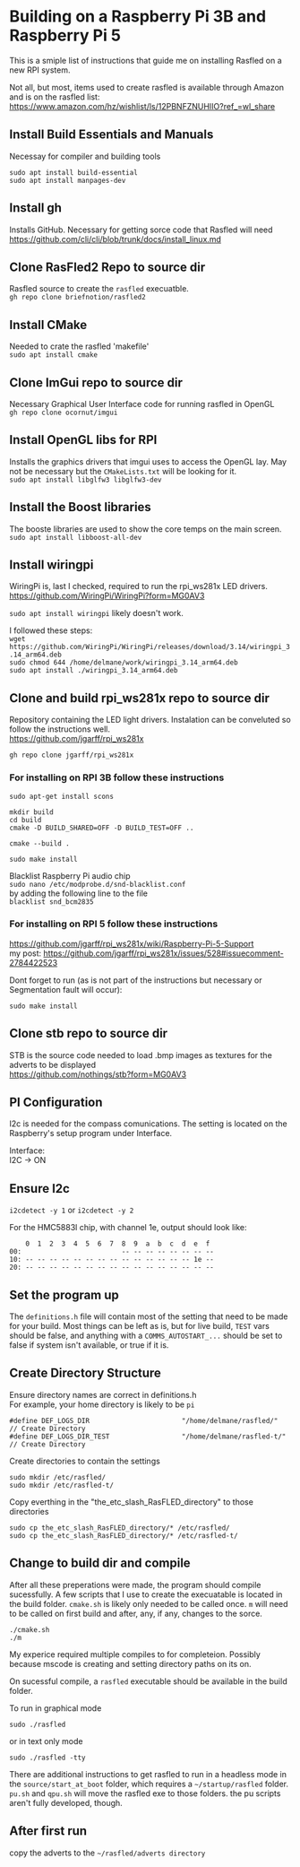 # Building on a Raspberry Pi 3B and Raspberry Pi 5

This is a smiple list of instructions that guide me on installing Rasfled on a new RPI system.

Not all, but most, items used to create rasfled is available through Amazon and is on the rasfled list: https://www.amazon.com/hz/wishlist/ls/12PBNFZNUHIIO?ref_=wl_share

## Install Build Essentials and Manuals
Necessay for compiler and building tools
```
sudo apt install build-essential
sudo apt install manpages-dev
```

## Install gh
Installs GitHub.  Necessary for getting sorce code that Rasfled will need  
https://github.com/cli/cli/blob/trunk/docs/install_linux.md

## Clone RasFled2 Repo to source dir
Rasfled source to create the `rasfled` execuatble.  
`gh repo clone briefnotion/rasfled2`

## Install CMake
Needed to crate the rasfled 'makefile'  
`sudo apt install cmake`

## Clone ImGui repo to source dir
Necessary Graphical User Interface code for running rasfled in OpenGL  
`gh repo clone ocornut/imgui`

## Install OpenGL libs for RPI
Installs the graphics drivers that imgui uses to access the OpenGL lay.  May not be necessary but the `CMakeLists.txt` will be looking for it.  
`sudo apt install libglfw3 libglfw3-dev`

## Install the Boost libraries
The booste libraries are used to show the core temps on the main screen.  
`sudo apt install libboost-all-dev`

## Install wiringpi
WiringPi is, last I checked, required to run the rpi_ws281x LED drivers.  
https://github.com/WiringPi/WiringPi?form=MG0AV3

`sudo apt install wiringpi` likely doesn't work.

I followed these steps:  
`wget https://github.com/WiringPi/WiringPi/releases/download/3.14/wiringpi_3.14_arm64.deb`  
`sudo chmod 644 /home/delmane/work/wiringpi_3.14_arm64.deb`  
`sudo apt install ./wiringpi_3.14_arm64.deb`

## Clone and build rpi_ws281x repo to source dir
Repository containing the LED light drivers. Instalation can be conveluted so follow the instructions well.  
https://github.com/jgarff/rpi_ws281x

`gh repo clone jgarff/rpi_ws281x`

### For installing on RPI 3B follow these instructions
`sudo apt-get install scons`
```
mkdir build
cd build
cmake -D BUILD_SHARED=OFF -D BUILD_TEST=OFF ..
```

```
cmake --build .
```

```
sudo make install
```

Blacklist Raspberry Pi audio chip  
`sudo nano /etc/modprobe.d/snd-blacklist.conf`  
by adding the following line to the file  
`blacklist snd_bcm2835`

### For installing on RPI 5 follow these instructions
https://github.com/jgarff/rpi_ws281x/wiki/Raspberry-Pi-5-Support  
my post: https://github.com/jgarff/rpi_ws281x/issues/528#issuecomment-2784422523

Dont forget to run (as is not part of the instructions but necessary or Segmentation fault will occur):

`sudo make install`

## Clone stb repo to source dir
STB is the source code needed to load .bmp images as textures for the adverts to be displayed  
https://github.com/nothings/stb?form=MG0AV3

## PI Configuration
I2c is needed for the compass comunications.  The setting is located on the Raspberry's setup program under Interface.

Interface:  
I2C -> ON

## Ensure I2c
`i2cdetect -y 1`
or
`i2cdetect -y 2`

For the HMC5883l chip, with channel 1e, output should look like:
```
    0  1  2  3  4  5  6  7  8  9  a  b  c  d  e  f
00:                         -- -- -- -- -- -- -- --
10: -- -- -- -- -- -- -- -- -- -- -- -- -- -- 1e --
20: -- -- -- -- -- -- -- -- -- -- -- -- -- -- -- --
```

## Set the program up
The `definitions.h` file will contain most of the setting that need to be made for your build.  Most things can be left as is, but for live build, `TEST` vars should be false, and anything with a `COMMS_AUTOSTART_...` should be set to false if system isn't available, or true if it is.

## Create Directory Structure
Ensure directory names are correct in definitions.h  
For example, your home directory is likely to be `pi`
```
#define DEF_LOGS_DIR                       "/home/delmane/rasfled/"    // Create Directory
#define DEF_LOGS_DIR_TEST                  "/home/delmane/rasfled-t/"  // Create Directory
```

Create directories to contain the settings
```
sudo mkdir /etc/rasfled/
sudo mkdir /etc/rasfled-t/
```

Copy everthing in the "the_etc_slash_RasFLED_directory" to those directories
```
sudo cp the_etc_slash_RasFLED_directory/* /etc/rasfled/
sudo cp the_etc_slash_RasFLED_directory/* /etc/rasfled-t/
```

## Change to build dir and compile
After all these preperations were made, the program should compile sucessfully.  A few scripts that I use to create the execuatable is located in the build folder. `cmake.sh` is likely only needed to be called once. `m` will need to be called on first build and after, any, if any, changes to the sorce. 
```
./cmake.sh
./m
```
My experice required multiple compiles to for completeion.  Possibly because mscode is creating and setting directory paths on its on.

On sucessful compile, a `rasfled` executable should be available in the build folder.  

To run in graphical mode
```
sudo ./rasfled
```

or in text only mode
```
sudo ./rasfled -tty
```

There are additional instructions to get rasfled to run in a headless mode in the `source/start_at_boot` folder, which requires a `~/startup/rasfled` folder. `pu.sh` and `qpu.sh` will move the rasfled exe to those folders.  the pu scripts aren't fully developed, though.

## After first run
copy the adverts to the `~/rasfled/adverts directory`
